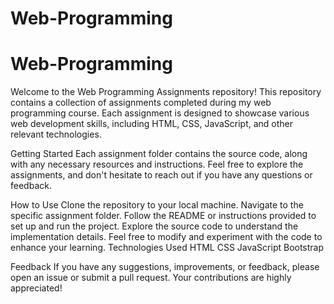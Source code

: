# Web-Programming
# Web-Programming
Welcome to the Web Programming Assignments repository! This repository contains a collection of assignments completed during my web programming course.
Each assignment is designed to showcase various web development skills, including HTML, CSS, JavaScript, and other relevant technologies.



Getting Started
Each assignment folder contains the source code, along with any necessary resources and instructions. Feel free to explore the assignments, and don't hesitate to reach out if you have any questions or feedback.

How to Use
Clone the repository to your local machine.
Navigate to the specific assignment folder.
Follow the README or instructions provided to set up and run the project.
Explore the source code to understand the implementation details.
Feel free to modify and experiment with the code to enhance your learning.
Technologies Used
HTML
CSS
JavaScript
Bootstrap




Feedback
If you have any suggestions, improvements, or feedback, please open an issue or submit a pull request. 
Your contributions are highly appreciated!




